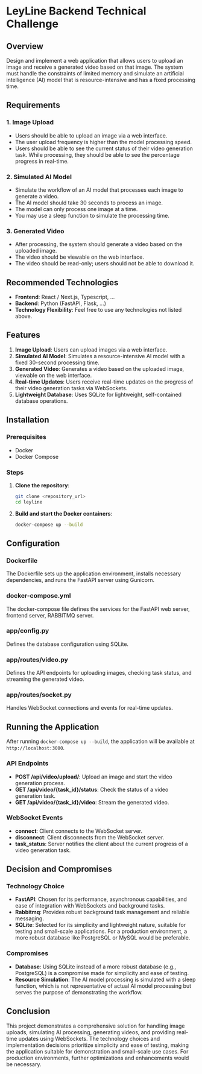 # LeyLine Backend Technical Challenge

## Overview

Design and implement a web application that allows users to upload an image and receive a generated video based on that image. The system must handle the constraints of limited memory and simulate an artificial intelligence (AI) model that is resource-intensive and has a fixed processing time.

## Requirements

### 1. Image Upload
- Users should be able to upload an image via a web interface.
- The user upload frequency is higher than the model processing speed.
- Users should be able to see the current status of their video generation task. While processing, they should be able to see the percentage progress in real-time.

### 2. Simulated AI Model
- Simulate the workflow of an AI model that processes each image to generate a video.
- The AI model should take 30 seconds to process an image.
- The model can only process one image at a time.
- You may use a sleep function to simulate the processing time.

### 3. Generated Video
- After processing, the system should generate a video based on the uploaded image.
- The video should be viewable on the web interface.
- The video should be read-only; users should not be able to download it.

## Recommended Technologies
- **Frontend**: React / Next.js, Typescript, ...
- **Backend**: Python (FastAPI, Flask, ...)
- **Technology Flexibility**: Feel free to use any technologies not listed above.

## Features

1. **Image Upload**: Users can upload images via a web interface.
2. **Simulated AI Model**: Simulates a resource-intensive AI model with a fixed 30-second processing time.
3. **Generated Video**: Generates a video based on the uploaded image, viewable on the web interface.
4. **Real-time Updates**: Users receive real-time updates on the progress of their video generation tasks via WebSockets.
5. **Lightweight Database**: Uses SQLite for lightweight, self-contained database operations.

## Installation

### Prerequisites
- Docker
- Docker Compose

### Steps

1. **Clone the repository**:
    ```sh
    git clone <repository_url>
    cd leyline
    ```

2. **Build and start the Docker containers**:
    ```sh
    docker-compose up --build
    ```

## Configuration

### Dockerfile

The Dockerfile sets up the application environment, installs necessary dependencies, and runs the FastAPI server using Gunicorn.

### docker-compose.yml

The docker-compose file defines the services for the FastAPI web server, frontend server, RABBITMQ server.

### app/config.py

Defines the database configuration using SQLite.

### app/routes/video.py

Defines the API endpoints for uploading images, checking task status, and streaming the generated video.

### app/routes/socket.py

Handles WebSocket connections and events for real-time updates.

## Running the Application

After running `docker-compose up --build`, the application will be available at `http://localhost:3000`.

### API Endpoints
- **POST /api/video/upload/**: Upload an image and start the video generation process.
- **GET /api/video/{task_id}/status**: Check the status of a video generation task.
- **GET /api/video/{task_id}/video**: Stream the generated video.

### WebSocket Events
- **connect**: Client connects to the WebSocket server.
- **disconnect**: Client disconnects from the WebSocket server.
- **task_status**: Server notifies the client about the current progress of a video generation task.

## Decision and Compromises

### Technology Choice
- **FastAPI**: Chosen for its performance, asynchronous capabilities, and ease of integration with WebSockets and background tasks.
- **Rabbitmq**: Provides robust background task management and reliable messaging.
- **SQLite**: Selected for its simplicity and lightweight nature, suitable for testing and small-scale applications. For a production environment, a more robust database like PostgreSQL or MySQL would be preferable.

### Compromises
- **Database**: Using SQLite instead of a more robust database (e.g., PostgreSQL) is a compromise made for simplicity and ease of testing.
- **Resource Simulation**: The AI model processing is simulated with a sleep function, which is not representative of actual AI model processing but serves the purpose of demonstrating the workflow.

## Conclusion

This project demonstrates a comprehensive solution for handling image uploads, simulating AI processing, generating videos, and providing real-time updates using WebSockets. The technology choices and implementation decisions prioritize simplicity and ease of testing, making the application suitable for demonstration and small-scale use cases. For production environments, further optimizations and enhancements would be necessary.
